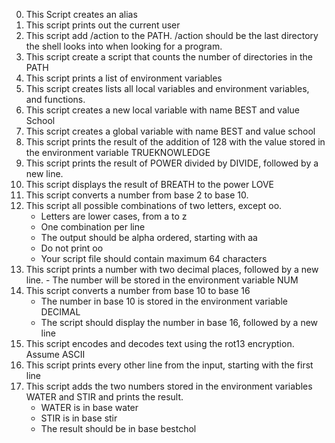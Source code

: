 0) This Script creates an alias
1) This script prints out the current user
2) This script add /action to the PATH. /action should be the last directory the shell looks into when looking for a program.
3) This script create a script that counts the number of directories in the PATH
4) This script prints a list of environment variables
5) This script creates lists all local variables and environment variables, and functions.
6) This script creates a new local variable with name BEST and value School
7) This script creates a global variable with name BEST and value school
8) This script prints the result of the addition of 128 with the value stored in the environment variable TRUEKNOWLEDGE
9) This script prints the result of POWER divided by DIVIDE, followed by a new line.
10) This script displays the result of BREATH to the power LOVE
11) This script converts a number from base 2 to base 10.
12) This script all possible combinations of two letters, except oo.
    - Letters are lower cases, from a to z
    - One combination per line
    - The output should be alpha ordered, starting with aa
    - Do not print oo
    - Your script file should contain maximum 64 characters
13) This script prints a number with two decimal places, followed by a new line.    - The number will be stored in the environment variable NUM
14) This script converts a number from base 10 to base 16
    - The number in base 10 is stored in the environment variable DECIMAL
    - The script should display the number in base 16, followed by a new line
15) This script encodes and decodes text using the rot13 encryption. Assume ASCII
16) This script prints every other line from the input, starting with the first line
17) This script adds the two numbers stored in the environment variables WATER and STIR and prints the result.
    - WATER is in base water
    - STIR is in base stir
    - The result should be in base bestchol
